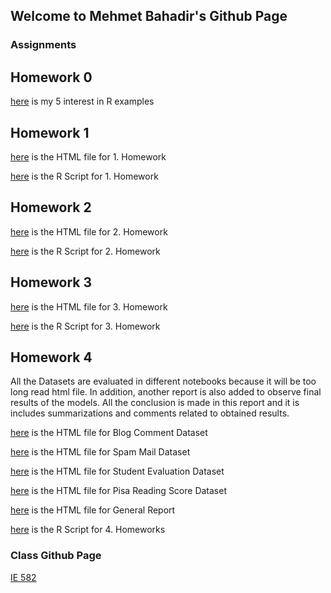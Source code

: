 ## Welcome to Mehmet Bahadir's Github Page


### Assignments



## Homework 0

[here](files\example_homework_0.html) is my 5 interest in R examples 

## Homework 1

[here](Homework1\Homework_1.html) is the HTML file for 1. Homework

[here](Homework1\Homework_1.r) is the R Script for 1. Homework

## Homework 2 

[here](Homework2\Homework_2.html) is the HTML file for 2. Homework

[here](Homework2\Homework_2.r) is the R Script for 2. Homework


## Homework 3

[here](Homework3\Homework3.html) is the HTML file for 3. Homework

[here](Homework3\Homework3.r) is the R Script for 3. Homework

## Homework 4

All the Datasets are evaluated in different notebooks because it will be too long read html file. In addition, 
another report is also added to observe final results of the models. All the conclusion is made in this report and 
it is includes summarizations and comments related to obtained results.

[here](Homework4\Homework4-Blog_Comment_Dataset.html) is the HTML file for Blog Comment Dataset 

[here](Homework4\Homework4-Spam_Mail_Dataset.html) is the HTML file for Spam Mail Dataset

[here](Homework4\Homework4-Student_Evaluation.html) is the HTML file for Student Evaluation Dataset 

[here](Homework4\Homework4-Pisa_Reading_Score.html) is the HTML file for Pisa Reading Score Dataset 

[here](Homework4\Homework4-General_Report.html) is the HTML file for General Report

[here](Homework4\Homework4.r) is the R Script for 4. Homeworks

### Class Github Page

[IE 582](https://github.com/BU-IE-582)
